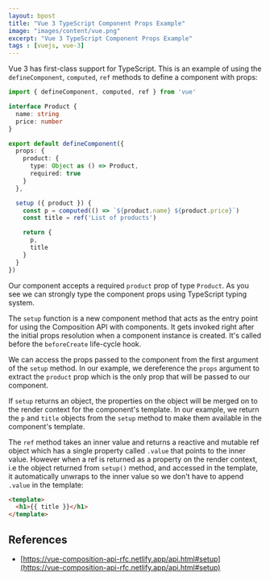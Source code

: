 ```yaml
---
layout: bpost
title: "Vue 3 TypeScript Component Props Example"
image: "images/content/vue.png"
excerpt: "Vue 3 TypeScript Component Props Example" 
tags : [vuejs, vue-3] 
---
```


Vue 3 has first-class support for TypeScript. This is an example of using the `defineComponent`, `computed`, `ref` methods to define a component with props: 


```ts
import { defineComponent, computed, ref } from 'vue'

interface Product {
  name: string
  price: number
}

export default defineComponent({
  props: {
    product: {
      type: Object as () => Product,
      required: true
    }
  },

  setup ({ product }) {
    const p = computed(() => `${product.name} ${product.price}`)
    const title = ref('List of products')

    return {
      p,
      title
    }
  }
})
```

Our component accepts a required `product` prop of type `Product`. As you see we can strongly type the component props using TypeScript typing system.

The `setup` function is a new component method that acts as the entry point for using the Composition API with components. It gets invoked right after the initial props resolution when a component instance is created. It's called before the `beforeCreate` life-cycle hook.

We can access the props passed to the component from the first argument of the `setup` method. In our example, we dereference the `props` argument to extract the `product` prop which is the only prop that will be passed to our component.

If `setup` returns an object, the properties on the object will be merged on to the render context for the component's template. In our example, we return the `p` and `title` objects from the `setup` method to make them available in the component's template. 

The `ref` method takes an inner value and returns a reactive and mutable ref object which has a single property called `.value` that points to the inner value. However when a ref is returned as a property on the render context, i.e the object returned from `setup()` method, and accessed in the template, it automatically unwraps to the inner value so we don't have to append `.value` in the template:

```html
<template>
  <h1>{{ title }}</h1>
</template>
```

## References

- [https://vue-composition-api-rfc.netlify.app/api.html#setup](https://vue-composition-api-rfc.netlify.app/api.html#setup)